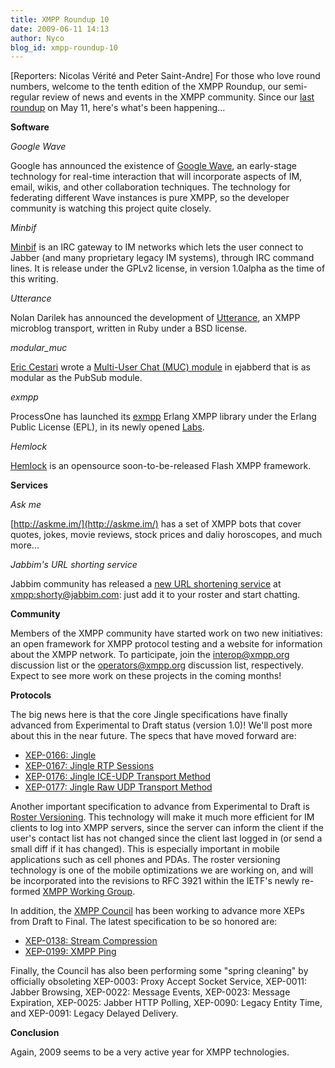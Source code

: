 ```yaml
---
title: XMPP Roundup 10
date: 2009-06-11 14:13
author: Nyco
blog_id: xmpp-roundup-10
---
```


[Reporters: Nicolas Vérité and Peter Saint-Andre]
For those who love round numbers, welcome to the tenth edition of the XMPP Roundup, our semi-regular review of news and events in the XMPP community. Since our [last roundup](/index.php/2009/05/xmpp-roundup-9/) on May 11, here's what's been happening...

**Software**

*Google Wave*

Google has announced the existence of [Google Wave](http://www.waveprotocol.org/), an early-stage technology for real-time interaction that will incorporate aspects of IM, email, wikis, and other collaboration techniques. The technology for federating different Wave instances is pure XMPP, so the developer community is watching this project quite closely.

*Minbif*

[Minbif](http://symlink.me/wiki/minbif) is an IRC gateway to IM networks which lets the user connect to Jabber (and many proprietary legacy IM systems), through IRC command lines. It is release under the GPLv2 license, in version 1.0alpha as the time of this writing.

*Utterance*

Nolan Darilek has announced the development of [Utterance](http://gitorious.org/utterance), an XMPP microblog transport, written in Ruby under a BSD license.

*modular\_muc*

[Eric Cestari](http://www.cestari.info/) wrote a [Multi-User Chat (MUC) module](http://github.com/cstar/modular_muc/tree/master) in ejabberd that is as modular as the PubSub module.

*exmpp*

ProcessOne has launched its [exmpp](https://support.process-one.net/doc/display/EXMPP/exmpp+home) Erlang XMPP library under the Erlang Public License (EPL), in its newly opened [Labs](http://www.process-one.net/en/labs/).

*Hemlock*

[Hemlock](http://hemlock-kills.com/) is an opensource soon-to-be-released Flash XMPP framework.

**Services**

*Ask me*

[http://askme.im/](http://askme.im/) has a set of XMPP bots that cover quotes, jokes, movie reviews, stock prices and daliy horoscopes, and much more...

*Jabbim's URL shorting service*

Jabbim community has released a [new URL shortening service](http://dev.jabbim.cz/?p=65) at [xmpp:shorty@jabbim.com](xmpp:shorty@jabbim.com): just add it to your roster and start chatting.

**Community**

Members of the XMPP community have started work on two new initiatives: an open framework for XMPP protocol testing and a website for information about the XMPP network. To participate, join the [interop@xmpp.org](http://mail.jabber.org/mailman/listinfo/interop) discussion list or the [operators@xmpp.org](http://mail.jabber.org/mailman/listinfo/operators) discussion list, respectively. Expect to see more work on these projects in the coming months!

**Protocols**

The big news here is that the core Jingle specifications have finally advanced from Experimental to Draft status (version 1.0)! We'll post more about this in the near future. The specs that have moved forward are:

-   [XEP-0166: Jingle](http://xmpp.org/extensions/xep-0166.html)
-   [XEP-0167: Jingle RTP Sessions](http://xmpp.org/extensions/xep-0167.html)
-   [XEP-0176: Jingle ICE-UDP Transport Method](http://xmpp.org/extensions/xep-0176.html)
-   [XEP-0177: Jingle Raw UDP Transport Method](http://xmpp.org/extensions/xep-0177.html)

Another important specification to advance from Experimental to Draft is [Roster Versioning](http://xmpp.org/extensions/xep-0237.html). This technology will make it much more efficient for IM clients to log into XMPP servers, since the server can inform the client if the user's contact list has not changed since the client last logged in (or send a small diff if it has changed). This is especially important in mobile applications such as cell phones and PDAs. The roster versioning technology is one of the mobile optimizations we are working on, and will be incorporated into the revisions to RFC 3921 within the IETF's newly re-formed [XMPP Working Group](http://tools.ietf.org/wg/xmpp/).

In addition, the [XMPP Council](http://xmpp.org/council/) has been working to advance more XEPs from Draft to Final. The latest specification to be so honored are:

-   [XEP-0138: Stream Compression](http://xmpp.org/extensions/xep-0138.html)
-   [XEP-0199: XMPP Ping](http://xmpp.org/extensions/xep-0199.html)

Finally, the Council has also been performing some "spring cleaning" by officially obsoleting XEP-0003: Proxy Accept Socket Service, XEP-0011: Jabber Browsing, XEP-0022: Message Events, XEP-0023: Message Expiration, XEP-0025: Jabber HTTP Polling, XEP-0090: Legacy Entity Time, and XEP-0091: Legacy Delayed Delivery.

**Conclusion**

Again, 2009 seems to be a very active year for XMPP technologies.

